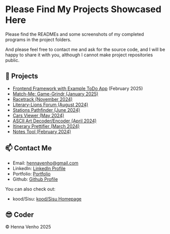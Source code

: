 # Please Find My Projects Showcased Here

Please find the READMEs and some screenshots of my completed programs in the project folders. 

And please feel free to contact me and ask for the source code, and I will be happy to share it with you, although I cannot make project repositories public.


## :star2: Projects

- [Frontend Framework with Example ToDo App](./frontend-framework/) (February 2025)
- [Match-Me: Game-Grindr (January 2025)](./match-me/)
- [Racetrack (November 2024)](./racetrack/)
- [Literary-Lions Forum (August 2024)](./literary-lions-forum/)
- [Stations Pathfinder (June 2024)](./stations-pathfinder/)
- [Cars Viewer (May 2024)](./cars-viewer/)
- [ASCII Art Decoder/Encoder (April 2024)](./ASCII-art/)
- [Itinerary Prettifier (March 2024)](./itinerary/)
- [Notes Tool (February 2024)](./notes/)

## :mailbox: Contact Me

- Email: hennavenho@gmail.com
- LinkedIn: <a href="https://www.linkedin.com/in/henna-venho" target="_blank"
                    rel="noopener noreferrer">LinkedIn Profile</a>
- Portfolio: <a href="https://hennavenho.github.io/Portfolio/" target="_blank"
                    rel="noopener noreferrer">Portfolio</a>
- Github: <a href="https://github.com/HennaVenho" target="_blank"
                    rel="noopener noreferrer">Github Profile</a>

You can also check out: 
- kood/Sisu: <a href="https://koodsisu.fi/" target="_blank"
                    rel="noopener noreferrer">kood/Sisu Homepage</a>


## :sunglasses: Coder 

:copyright: Henna Venho 2025